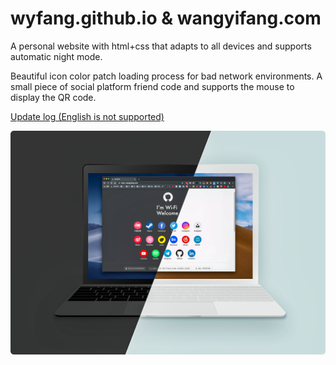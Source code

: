 # wyfang.github.io & wangyifang.com

A personal website with html+css that adapts to all devices and supports automatic night mode.

Beautiful icon color patch loading process for bad network environments. A small piece of social platform friend code and supports the mouse to display the QR code.

[Update log (English is not supported)](https://blog.wangyifang.com/mywebupdate/)

![Image text](https://github.com/wyfang/wyfang.github.io/blob/master/share/img/201904281548.png)
